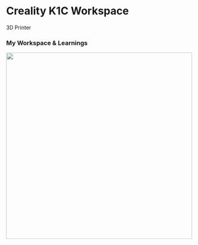 # Creality K1C Workspace

3D Printer

### My Workspace & Learnings

<img src="https://img.staticdj.com/e687ba6847b61628d7fa7927d5a5ad65_750x.jpg" width="500" />
